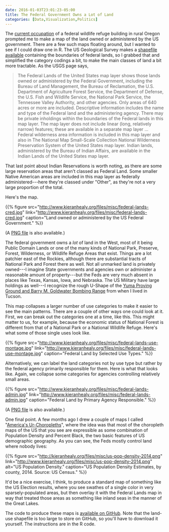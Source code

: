 ```yaml
---
date: 2016-01-03T23:01:23-05:00
title: The Federal Government Owns a Lot of Land
categories: [Data,Visualization,Politics]
---
```


The [current occupation](http://www.nytimes.com/2016/01/04/us/armed-group-vows-to-hold-federal-wildlife-office-in-oregon-for-years.html) of a federal wildlife refuge building in rural Oregon prompted me to make a map of the land owned or administered by the US government. There are a few such maps floating around, but I wanted to see if I could draw one in R. The US Geological Survey makes a [shapefile available](http://nationalmap.gov/small_scale/mld/fedlanp.html) containing the boundaries of federal lands, so I grabbed that and simplified the category codings a bit, to make the main classes of land a bit more tractable. As the USGS page says, 

> The Federal Lands of the United States map layer shows those lands owned or administered by the Federal Government, including the Bureau of Land Management, the Bureau of Reclamation, the U.S. Department of Agriculture Forest Service, the Department of Defense, the U.S. Fish and Wildlife Service, the National Park Service, the Tennessee Valley Authority, and other agencies. Only areas of 640 acres or more are included. Descriptive information includes the name and type of the Federal land and the administering agency. There may be private inholdings within the boundaries of the Federal lands in this map layer. The map layer does not include linear (long, relatively narrow) features; these are available in a separate map layer ... Federal wilderness area information is included in this map layer and also in The National Map Small-Scale Collection National Wilderness Preservation System of the United States map layer. Indian lands, administered by the Bureau of Indian Affairs, are available in the Indian Lands of the United States map layer.

That last point about Indian Reservations is worth noting, as there are some large reservation areas that aren't classed as Federal Land. Some smaller Native American areas are included in this map layer as federally administered---here they're classed under "Other", as they're not a very large proportion of the total. 

Here's the map. 

{{% figure src="http://www.kieranhealy.org/files/misc/federal-lands-cred.jpg" link="http://www.kieranhealy.org/files/misc/federal-lands-cred.jpg" caption="Land owned or administered by the US Federal Government." %}}

(A [PNG file](http://www.kieranhealy.org/files/misc/federal-lands-cred.png) is also available.)

The federal government owns a _lot_ of land in the West, most of it being Public Domain Lands or one of the many kinds of National Park, Preserve, Forest, Wilderness, or Wildlife Refuge Areas that exist. Things are a lot patchier east of the Rockies, although there are substantial tracts of National Park and Forest there as well. Not all unmarked land is privately owned---I imagine State governments and agencies own or administer a reasonable amount of property---but the Feds are very much absent in places like Texas, Kansas, Iowa, and Nebraska. The US Military have large holdings as well---I recognize the rough U-Shape of the [Yuma Proving Ground and Barry M. Goldwater Bombing Range](http://arizonaexperience.org/land/yuma-proving-ground-and-barry-goldwater-complex) from when I lived in Tucson. 

This map collapses a larger number of use categories to make it easier to see the main patterns. There are a couple of other ways one could look at it. First, we can break out the categories one at a time, like this. This might matter to us, for example, because the economic status of National Forest is different from that of a National Park or a National Wildlife Refuge. Here's what some of those single uses look like.

{{% figure src="http://www.kieranhealy.org/files/misc/federal-lands-use-montage.jpg"
link="http://www.kieranhealy.org/files/misc/federal-lands-use-montage.jpg" caption="Federal Land by Selected Use Types." %}}

Alternatively, we can label the land categories not by use type but rather by the federal agency primarily responsible for them. Here is what that looks like. Again, we collapse some categories for agencies controlling relatively small areas.

{{% figure src="http://www.kieranhealy.org/files/misc/federal-lands-admin.jpg" link="http://www.kieranhealy.org/files/misc/federal-lands-admin.jpg" caption="Federal Land by Primary Agency Responsible." %}}

(A [PNG file](http://www.kieranhealy.org/files/misc/federal-lands-admin.png) is also available.)

One final point. A few months ago I drew a couple of maps I called "[America's Ur-Choropleths](http://kieranhealy.org/blog/archives/2015/06/12/americas-ur-choropleths/)", where the idea was that most of the choropleth maps of the US that you see are expressible as some combination of Population Density and Percent Black, the two basic features of US demographic geography. As you can see, the Feds mostly control land where nobody lives:

{{% figure src="http://kieranhealy.org/files/misc/us-pop-density-2014.png" link="http://www.kieranhealy.org/files/misc/us-pop-density-2014.png" alt="US Population Density." caption="US Population Density Estimates, by county, 2014. Source: US Census." %}}

It'd be a nice exercise, I think, to produce a standard map of something like the US Election results, where you see swathes of a single color in very sparsely-populated areas, but then overlay it with the Federal Lands map in way that treated those areas as something like inland seas in the manner of the Great Lakes. 

The code to produce these maps is [available on GitHub](https://github.com/kjhealy/us-fed-lands). Note that the land-use shapefile is too large to store on GitHub, so you'll have to download it yourself. The instructions are in the R code.
